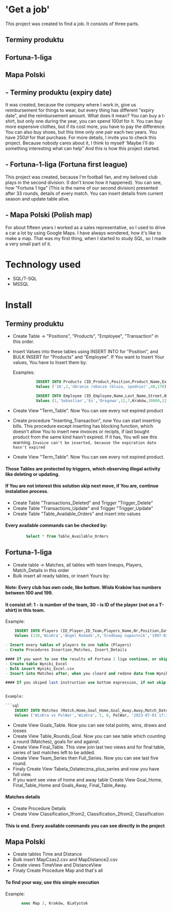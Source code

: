 # 'Get a job'
This project was created to find a job.
It consists of three parts.

## Terminy produktu
## Fortuna-1-liga
## Mapa Polski

## - Terminy produktu (expiry date) 
It was created, because the company where I work in, give us reimbursement for things to wear, but
every thing has different "expiry date", and the reimbursement amount.
What does it mean? 
You can buy a t-shirt, but only one during the year, you can spend 100zł for it.
You can buy more expensive clothes, but if its cost more, you have to pay the difference.
You can also buy shoes, but this time only one pair each two years. You have 250zł for that purchase.
For more details, I invite you to check this project.
Because nobody cares about it, I think to myself 'Maybe I'll do something interesting what can help"
And this is how this project started.

## - Fortuna-1-liga (Fortuna first league)
This project was created, because I'm football fan, and my beloved club plays in the second division. (I don't know how it happened).
You can see, how "Fortuna 1 liga" (This is the name of our second division) presented after 33 rounds, details of every match.
You can insert details from current season and update table alive.

## - Mapa Polski (Polish map)
For about fifteen years I worked as a sales representative, so I used to drive a car a lot by using Google Maps.
I have always wondered, how it's like to make a map.
That was my first thing, when I started to study SQL, so I made a very small part of it.

#  Technology used
- SQL/T-SQL
- MSSQL

#  Install

##  Terminy produktu
- Create Table -> "Positions", "Products", "Employee", "Transaction" in this order.
- Insert Values into these tables using INSERT INTO for "Position", and BULK INSERT for "Products" and "Employee".
  If You want to Insert Your values, You have to Insert them by:

  Examples:

   ```sql
             INSERT INTO Products (ID_Product,Position,Product_Name,Expiry_Date,Refund_Amount)
             Values ('1A',1,'Ubranie robocze (bluza, spodnie)',48,170)

             INSERT INTO Employee (ID_Employee,Name,Last_Name,Street,Nr_Building,Nr_Apartment,City,Zip,PESEL,Phone,Sex,ID_Position)
             Values (1,'Sebastian','Es','Drogowa',12,7,Kraków,30000,12345678900,790000000,'M',1)
   ```

- Create View "Term_Table". Now You can see every not expired product
- Create procedure "Inserting_Transaction", now You can start inserting bills.
  This procedure except inserting has blocking function, which doesn't allow You to insert new invoices or recipts,
  if last bought product from the same kind hasn't expired. If it has, You will see this warning.
         `Invoice can't be inserted, because the expiration date hasn't expired`
   
- Create View "Term_Table". Now You can see every not expired product.

#### Those Tables are protected by triggers, which observing illegal activity like deleting or updating.
#### If You are not interest this solution skip next move, if You are, continue instalation process.
- Create Table "Transactions_Deleted" and Trigger "Trigger_Delete"
- Create Table "Transactions_Update" and Trigger "Trigger_Update"
- Create Table "Table_Available_Orders" and insert into values

#### Every available commands can be checked by:
  ```sql
           Select * from Table_Available_Orders
  ```

##  Fortuna-1-liga 
- Create table -> Matches, all tables with team lineups, Players, Match_Details in this order
- Bulk insert all ready tables, or insert Yours by:

#### Note: Every club has own code, like bottom. Wisła Kraków has numbers between 100 and 199.
#### It consist of: 1 - is number of the team, 30 - is ID of the player (not on a T-shirt) in this team.

 
  Example:
  
  ```sql
      INSERT INTO Players (ID_Player,ID_Team,Players_Name,Nr,Position,Date_Of_Birth)
      Values (130,'WisKra','Ángel Rodado',9,'Środkowy napastnik','1997-03-07')

- Insert every tables of players to one table (Players)
- Create Procedures Insertion_Matches, Insert_Details

#### If you want to see the results of Fortuna 1 liga continue, or skip this.
- Create table Wyniki_Excel
- Bulk insert Wyniki_Excel.csv
- Insert into Matches after, when you cleard and redone data from Wyniki_Excel

#### If you skiped last instruction use bottom expression, if not skip this. 


  Example:

  ```sql
      INSERT INTO Matches (Match,Home,Goal_Home,Goal_Away,Away,Match_Date,Round)
      Values ('WisKra vs PolWar','WisKra', 5, 0, PolWar, '2023-07-01 17:30', 30)
  ```
- Create View Goals_Table. Now you can see total points, wins, draws and losses
- Create View Table_Rounds_Goal. Now you can see table which counting a round (Matches), goals for and against.
- Create View Final_Table. This view join last two views and for final table, series of last matches left to be added.
- Create View Team_Series then Full_Series. Now you can see last five round.
- Finaly Create View Tabela_Ostateczna_plus_series and now you have full view.
- If you want see view of home and away table Create View Goal_Home, Final_Table_Home and Goals_Away, Final_Table_Away.

#### Matches details
- Create Procedure Details
- Create View Classification_1from2, Classification_2from2, Classification

#### This is end. Every available commands you can see directly in the project

##  Mapa Polski
- Create tables Time and Distance
- Bulk insert MapCzas2.csv and MapDistance2.csv
- Create views TimeView and DistanceView
- Finaly Create Procedure Map and that's all

#### To find your way, use this simple execution

  Example:

```sql
       exec Map 3, Kraków, Białystok
```

